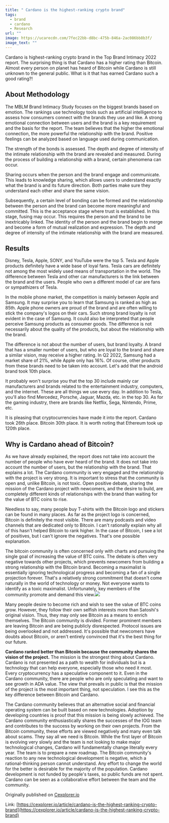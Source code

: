 ```yaml
---
title: " Cardano is the highest-ranking crypto brand"
tags:
  - brand
  - cardano
  - Research
url: ""
image: https://ucarecdn.com/7fec22bb-d8bc-475b-846a-2ac086bb8b3f/
image_text: ""
---
```


Cardano is highest-ranking crypto brand in the Top Brand Intimacy 2022 report. The surprising thing is that Cardano has a higher rating than Bitcoin. Almost every person on planet has heard of Bitcoin while Cardano is still unknown to the general public. What is it that has earned Cardano such a good rating?!

## About Methodology

The MBLM Brand Intimacy Study focuses on the biggest brands based on emotion. The rankings use technology tools such as artificial intelligence to assess how consumers connect with the brands they use and like. A strong emotional connection between users and the brand is a key requirement and the basis for the report. The team believes that the higher the emotional connection, the more powerful the relationship with the brand. Positive feelings can be analyzed based on language used during communication.

The strength of the bonds is assessed. The depth and degree of intensity of the intimate relationship with the brand are revealed and measured. During the process of building a relationship with a brand, certain phenomena can occur.

Sharing occurs when the person and the brand engage and communicate. This leads to knowledge sharing, which allows users to understand exactly what the brand is and its future direction. Both parties make sure they understand each other and share the same vision.

Subsequently, a certain level of bonding can be formed and the relationship between the person and the brand can become more meaningful and committed. This is the acceptance stage where trust is established. In this stage, fusing may occur. This requires the person and the brand to be inextricably linked. The identity of the person and the brand begin to merge and become a form of mutual realization and expression. The depth and degree of intensity of the intimate relationship with the brand are measured.

## Results

Disney, Tesla, Apple, SONY, and YouTube were the top 5. Tesla and Apple products definitely have a wide base of loyal fans. Tesla cars are definitely not among the most widely used means of transportation in the world. The difference between Tesla and other car manufacturers is the link between the brand and the users. People who own a different model of car are fans or sympathizers of Tesla.

In the mobile phone market, the competition is mainly between Apple and Samsung. It may surprise you to learn that Samsung is ranked as high as 85th. Apple phone owners are proud of the brand and are often willing to stick the company's logos on their cars. Such strong brand loyalty is not evident in the case of Samsung. It could also be interpreted that people perceive Samsung products as consumer goods. The difference is not necessarily about the quality of the products, but about the relationship with the brand.

The difference is not about the number of users, but brand loyalty. A brand that has a smaller number of users, but who are loyal to the brand and share a similar vision, may receive a higher rating. In Q2 2022, Samsung had a market share of 21%, while Apple only has 16%. Of course, other products from these brands need to be taken into account. Let's add that the android brand took 10th place.

It probably won't surprise you that the top 30 include mainly car manufacturers and brands related to the entertainment industry, computers, and the internet. These are all things we use every day. In addition to Tesla, you'll also find Mercedez, Porsche, Jaguar, Mazda, etc. in the top 30. As for the gaming industry, there are brands like Netflix, Sega, Nintendo, Prime, etc.

It is pleasing that cryptocurrencies have made it into the report. Cardano took 26th place. Bitcoin 30th place. It is worth noting that Ethereum took up 120th place.

## Why is Cardano ahead of Bitcoin?

As we have already explained, the report does not take into account the number of people who have ever heard of the brand. It does not take into account the number of users, but the relationship with the brand. That explains a lot. The Cardano community is very engaged and the relationship with the project is very strong. It is important to stress that the community is open and, unlike Bitcoin, is not toxic. Open positive debate, sharing the mission of the Cardano project with newcomers, and the desire to build, are completely different kinds of relationships with the brand than waiting for the value of BTC coins to rise.

Needless to say, many people buy T-shirts with the Bitcoin logo and stickers can be found in many places. As far as the project logo is concerned, Bitcoin is definitely the most visible. There are many podcasts and video channels that are dedicated only to Bitcoin. I can't rationally explain why all of this hasn't helped Bitcoin to rank higher. In the case of Bitcoin, I see a lot of positives, but I can't ignore the negatives. That's one possible explanation.

The bitcoin community is often concerned only with charts and pursuing the single goal of increasing the value of BTC coins. The debate is often very negative towards other projects, which prevents newcomers from building a strong relationship with the Bitcoin brand. Becoming a maximalist is essentially ignoring technological progress and becoming a fan of a single projection forever. That's a relatively strong commitment that doesn't come naturally in the world of technology or money. Not everyone wants to identify as a toxic maximalist. Unfortunately, key members of the community promote and demand this view.![](https://ucarecdn.com/05239967-f134-454f-bf07-8ee8222594c5/)

Many people desire to become rich and wish to see the value of BTC coins grow. However, they follow their own selfish interests more than Satoshi's original vision. Thus, they may only see Bitcoin as a means to enrich themselves. The Bitcoin community is divided. Former prominent members are leaving Bitcoin and are being publicly disrespected. Protocol issues are being overlooked and not addressed. It's possible that newcomers have doubts about Bitcoin, or aren't entirely convinced that it's the best thing for our future.

**Cardano ranked better than Bitcoin because the community shares the vision of the project.** The mission is the strongest thing about Cardano. Cardano is not presented as a path to wealth for individuals but is a technology that can help everyone, especially those who need it most. Every cryptocurrency has a speculative component to it. Even in the Cardano community, there are people who are only speculating and want to see growth in ADA value. The view that prevails in public is that the mission of the project is the most important thing, not speculation. I see this as the key difference between Bitcoin and Cardano.

The Cardano community believes that an alternative social and financial operating system can be built based on new technologies. Adoption by developing countries is proof that this mission is being slowly achieved. The Cardano community enthusiastically shares the successes of the IOG team and contributes to the success by working on their own projects. From the Bitcoin community, these efforts are viewed negatively and many even talk about scams. They say all we need is Bitcoin. While the first layer of Bitcoin is evolving very slowly and the team is not looking to make major technological changes, Cardano will fundamentally change literally every year. The team is to prepare a new roadmap. The Bitcoin community's reaction to any new technological development is negative, which a rational-thinking person cannot understand. Any effort to change the world for the better is desirable for the majority of the population. Cardano development is not funded by people's taxes, so public funds are not spent. Cardano can be seen as a collaborative effort between the team and the community.  

Originally published on [Cexplorer.io](//Cexplorer.io)

Link: [https://cexplorer.io/article/cardano-is-the-highest-ranking-crypto-brand](https://cexplorer.io/article/cardano-is-the-highest-ranking-crypto-brand)
